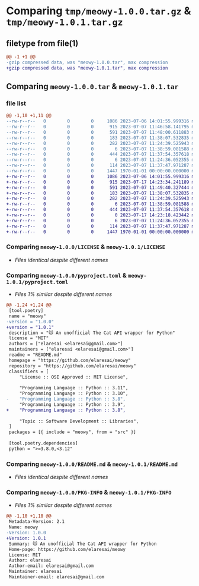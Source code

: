 # Comparing `tmp/meowy-1.0.0.tar.gz` & `tmp/meowy-1.0.1.tar.gz`

## filetype from file(1)

```diff
@@ -1 +1 @@
-gzip compressed data, was "meowy-1.0.0.tar", max compression
+gzip compressed data, was "meowy-1.0.1.tar", max compression
```

## Comparing `meowy-1.0.0.tar` & `meowy-1.0.1.tar`

### file list

```diff
@@ -1,10 +1,11 @@
--rw-r--r--   0        0        0     1086 2023-07-06 14:01:55.999316 meowy-1.0.0/LICENSE
--rw-r--r--   0        0        0      915 2023-07-07 11:46:58.141795 meowy-1.0.0/pyproject.toml
--rw-r--r--   0        0        0      591 2023-07-07 11:48:00.611883 meowy-1.0.0/README.md
--rw-r--r--   0        0        0      183 2023-07-07 11:38:07.532835 meowy-1.0.0/src/meowy/__init__.py
--rw-r--r--   0        0        0      282 2023-07-07 11:24:39.525943 meowy-1.0.0/src/meowy/client.py
--rw-r--r--   0        0        0        6 2023-07-07 11:38:59.081588 meowy-1.0.0/src/meowy/manager/__init__.py
--rw-r--r--   0        0        0      444 2023-07-07 11:37:54.357618 meowy-1.0.0/src/meowy/manager/image.py
--rw-r--r--   0        0        0        6 2023-07-07 11:24:36.052355 meowy-1.0.0/src/meowy/struct/__init__.py
--rw-r--r--   0        0        0      114 2023-07-07 11:37:47.971287 meowy-1.0.0/src/meowy/struct/image.py
--rw-r--r--   0        0        0     1447 1970-01-01 00:00:00.000000 meowy-1.0.0/PKG-INFO
+-rw-r--r--   0        0        0     1086 2023-07-06 14:01:55.999316 meowy-1.0.1/LICENSE
+-rw-r--r--   0        0        0      915 2023-07-17 14:23:34.241189 meowy-1.0.1/pyproject.toml
+-rw-r--r--   0        0        0      591 2023-07-07 11:49:40.327444 meowy-1.0.1/README.md
+-rw-r--r--   0        0        0      183 2023-07-07 11:38:07.532835 meowy-1.0.1/src/meowy/__init__.py
+-rw-r--r--   0        0        0      282 2023-07-07 11:24:39.525943 meowy-1.0.1/src/meowy/client.py
+-rw-r--r--   0        0        0        6 2023-07-07 11:38:59.081588 meowy-1.0.1/src/meowy/manager/__init__.py
+-rw-r--r--   0        0        0      444 2023-07-07 11:37:54.357618 meowy-1.0.1/src/meowy/manager/image.py
+-rw-r--r--   0        0        0        0 2023-07-17 14:23:18.423442 meowy-1.0.1/src/meowy/py.typed
+-rw-r--r--   0        0        0        6 2023-07-07 11:24:36.052355 meowy-1.0.1/src/meowy/struct/__init__.py
+-rw-r--r--   0        0        0      114 2023-07-07 11:37:47.971287 meowy-1.0.1/src/meowy/struct/image.py
+-rw-r--r--   0        0        0     1447 1970-01-01 00:00:00.000000 meowy-1.0.1/PKG-INFO
```

### Comparing `meowy-1.0.0/LICENSE` & `meowy-1.0.1/LICENSE`

 * *Files identical despite different names*

### Comparing `meowy-1.0.0/pyproject.toml` & `meowy-1.0.1/pyproject.toml`

 * *Files 1% similar despite different names*

```diff
@@ -1,24 +1,24 @@
 [tool.poetry]
 name = "meowy"
-version = "1.0.0"
+version = "1.0.1"
 description = "🐱 An unofficial The Cat API wrapper for Python"
 license = "MIT"
 authors = ["elaresai <elaresai@gmail.com>"]
 maintainers = ["elaresai <elaresai@gmail.com>"]
 readme = "README.md"
 homepage = "https://github.com/elaresai/meowy"
 repository = "https://github.com/elaresai/meowy"
 classifiers = [
     "License :: OSI Approved :: MIT License",
 
     "Programming Language :: Python :: 3.11",
     "Programming Language :: Python :: 3.10",
-    "Programming Language :: Python :: 3.8",
     "Programming Language :: Python :: 3.9",
+    "Programming Language :: Python :: 3.8",
 
     "Topic :: Software Development :: Libraries",
 ]
 packages = [{ include = "meowy", from = "src" }]
 
 [tool.poetry.dependencies]
 python = ">=3.8.0,<3.12"
```

### Comparing `meowy-1.0.0/README.md` & `meowy-1.0.1/README.md`

 * *Files identical despite different names*

### Comparing `meowy-1.0.0/PKG-INFO` & `meowy-1.0.1/PKG-INFO`

 * *Files 1% similar despite different names*

```diff
@@ -1,10 +1,10 @@
 Metadata-Version: 2.1
 Name: meowy
-Version: 1.0.0
+Version: 1.0.1
 Summary: 🐱 An unofficial The Cat API wrapper for Python
 Home-page: https://github.com/elaresai/meowy
 License: MIT
 Author: elaresai
 Author-email: elaresai@gmail.com
 Maintainer: elaresai
 Maintainer-email: elaresai@gmail.com
```

